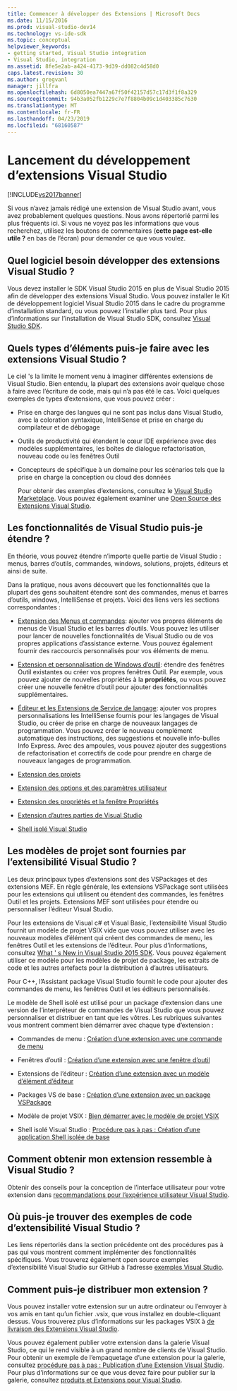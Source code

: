```yaml
---
title: Commencer à développer des Extensions | Microsoft Docs
ms.date: 11/15/2016
ms.prod: visual-studio-dev14
ms.technology: vs-ide-sdk
ms.topic: conceptual
helpviewer_keywords:
- getting started, Visual Studio integration
- Visual Studio, integration
ms.assetid: 8fe5e2ab-a424-4173-9d39-dd082c4d58d0
caps.latest.revision: 30
ms.author: gregvanl
manager: jillfra
ms.openlocfilehash: 6d8050ea7447a67f50f42157d57c17d3f1f8a329
ms.sourcegitcommit: 94b3a052fb1229c7e7f8804b09c1d403385c7630
ms.translationtype: MT
ms.contentlocale: fr-FR
ms.lasthandoff: 04/23/2019
ms.locfileid: "68160587"
---
```

# <a name="starting-to-develop-visual-studio-extensions"></a>Lancement du développement d’extensions Visual Studio
[!INCLUDE[vs2017banner](../includes/vs2017banner.md)]

Si vous n’avez jamais rédigé une extension de Visual Studio avant, vous avez probablement quelques questions. Nous avons répertorié parmi les plus fréquents ici. Si vous ne voyez pas les informations que vous recherchez, utilisez les boutons de commentaires (**cette page est-elle utile ?** en bas de l’écran) pour demander ce que vous voulez.

## <a name="what-software-do-i-need-to-develop-visual-studio-extensions"></a>Quel logiciel besoin développer des extensions Visual Studio ?
 Vous devez installer le SDK Visual Studio 2015 en plus de Visual Studio 2015 afin de développer des extensions Visual Studio.   Vous pouvez installer le Kit de développement logiciel Visual Studio 2015 dans le cadre du programme d’installation standard, ou vous pouvez l’installer plus tard. Pour plus d’informations sur l’installation de Visual Studio SDK, consultez [Visual Studio SDK](../extensibility/visual-studio-sdk.md).

## <a name="what-kinds-of-things-can-i-do-with-visual-studio-extensions"></a>Quels types d’éléments puis-je faire avec les extensions Visual Studio ?
 Le ciel 's la limite le moment venu à imaginer différentes extensions de Visual Studio. Bien entendu, la plupart des extensions avoir quelque chose à faire avec l’écriture de code, mais qui n’a pas été le cas. Voici quelques exemples de types d’extensions, que vous pouvez créer :

- Prise en charge des langues qui ne sont pas inclus dans Visual Studio, avec la coloration syntaxique, IntelliSense et prise en charge du compilateur et de débogage

- Outils de productivité qui étendent le cœur IDE expérience avec des modèles supplémentaires, les boîtes de dialogue refactorisation, nouveau code ou les fenêtres Outil

- Concepteurs de spécifique à un domaine pour les scénarios tels que la prise en charge la conception ou cloud des données

  Pour obtenir des exemples d’extensions, consultez le [Visual Studio Marketplace](https://marketplace.visualstudio.com/). Vous pouvez également examiner une [Open Source des Extensions Visual Studio](https://github.com/Microsoft/extendvs/blob/master/CommunityExtensions.md).

## <a name="which-visual-studio-features-can-i-extend"></a>Les fonctionnalités de Visual Studio puis-je étendre ?
 En théorie, vous pouvez étendre n’importe quelle partie de Visual Studio : menus, barres d’outils, commandes, windows, solutions, projets, éditeurs et ainsi de suite.

 Dans la pratique, nous avons découvert que les fonctionnalités que la plupart des gens souhaitent étendre sont des commandes, menus et barres d’outils, windows, IntelliSense et projets. Voici des liens vers les sections correspondantes :

- [Extension des Menus et commandes](../extensibility/extending-menus-and-commands.md): ajouter vos propres éléments de menus de Visual Studio et les barres d’outils. Vous pouvez les utiliser pour lancer de nouvelles fonctionnalités de Visual Studio ou de vos propres applications d’assistance externe. Vous pouvez également fournir des raccourcis personnalisés pour vos éléments de menu.

- [Extension et personnalisation de Windows d’outil](../extensibility/extending-and-customizing-tool-windows.md): étendre des fenêtres Outil existantes ou créer vos propres fenêtres Outil. Par exemple, vous pouvez ajouter de nouvelles propriétés à la **propriétés**, ou vous pouvez créer une nouvelle fenêtre d’outil pour ajouter des fonctionnalités supplémentaires.

- [Éditeur et les Extensions de Service de langage](../extensibility/editor-and-language-service-extensions.md): ajouter vos propres personnalisations les IntelliSense fournis pour les langages de Visual Studio, ou créer de prise en charge de nouveaux langages de programmation. Vous pouvez créer le nouveau complément automatique des instructions, des suggestions et nouvelle info-bulles Info Express. Avec des ampoules, vous pouvez ajouter des suggestions de refactorisation et correctifs de code pour prendre en charge de nouveaux langages de programmation.

- [Extension des projets](../extensibility/extending-projects.md)

- [Extension des options et des paramètres utilisateur](../extensibility/extending-user-settings-and-options.md)

- [Extension des propriétés et la fenêtre Propriétés](../extensibility/extending-properties-and-the-property-window.md)

- [Extension d’autres parties de Visual Studio](../extensibility/extending-other-parts-of-visual-studio.md)

- [Shell isolé Visual Studio](../extensibility/visual-studio-isolated-shell.md)

## <a name="BKMK_ProjectTemplate"></a> Les modèles de projet sont fournies par l’extensibilité Visual Studio ?
 Les deux principaux types d’extensions sont des VSPackages et des extensions MEF. En règle générale, les extensions VSPackage sont utilisées pour les extensions qui utilisent ou étendent des commandes, les fenêtres Outil et les projets. Extensions MEF sont utilisées pour étendre ou personnaliser l’éditeur Visual Studio.

 Pour les extensions de Visual c# et Visual Basic, l’extensibilité Visual Studio fournit un modèle de projet VSIX vide que vous pouvez utiliser avec les nouveaux modèles d’élément qui créent des commandes de menu, les fenêtres Outil et les extensions de l’éditeur. Pour plus d’informations, consultez [What ' s New in Visual Studio 2015 SDK](../extensibility/what-s-new-in-the-visual-studio-2015-sdk.md). Vous pouvez également utiliser ce modèle pour les modèles de projet de package, les extraits de code et les autres artefacts pour la distribution à d’autres utilisateurs.

 Pour C++, l’Assistant package Visual Studio fournit le code pour ajouter des commandes de menu, les fenêtres Outil et les éditeurs personnalisés.

 Le modèle de Shell isolé est utilisé pour un package d’extension dans une version de l’interpréteur de commandes de Visual Studio que vous pouvez personnaliser et distribuer en tant que les vôtres. Les rubriques suivantes vous montrent comment bien démarrer avec chaque type d’extension :

- Commandes de menu : [Création d’une extension avec une commande de menu](../extensibility/creating-an-extension-with-a-menu-command.md)

- Fenêtres d’outil : [Création d’une extension avec une fenêtre d’outil](../extensibility/creating-an-extension-with-a-tool-window.md)

- Extensions de l’éditeur : [Création d’une extension avec un modèle d’élément d’éditeur](../extensibility/creating-an-extension-with-an-editor-item-template.md)

- Packages VS de base : [Création d’une extension avec un package VSPackage](../extensibility/creating-an-extension-with-a-vspackage.md)

- Modèle de projet VSIX : [Bien démarrer avec le modèle de projet VSIX](../extensibility/getting-started-with-the-vsix-project-template.md)

- Shell isolé Visual Studio : [Procédure pas à pas : Création d’une application Shell isolée de base](../extensibility/walkthrough-creating-a-basic-isolated-shell-application.md)

## <a name="how-do-i-get-my-extension-to-look-like-visual-studio"></a>Comment obtenir mon extension ressemble à Visual Studio ?
 Obtenir des conseils pour la conception de l’interface utilisateur pour votre extension dans [recommandations pour l’expérience utilisateur Visual Studio](../extensibility/ux-guidelines/visual-studio-user-experience-guidelines.md).

## <a name="where-can-i-find-examples-of-vssdk-code"></a>Où puis-je trouver des exemples de code d’extensibilité Visual Studio ?
 Les liens répertoriés dans la section précédente ont des procédures pas à pas qui vous montrent comment implémenter des fonctionnalités spécifiques. Vous trouverez également open source exemples d’extensibilité Visual Studio sur GitHub à l’adresse [exemples Visual Studio](https://aka.ms/vs2015sdksamples).

## <a name="how-can-i-distribute-my-extension"></a>Comment puis-je distribuer mon extension ?
 Vous pouvez installer votre extension sur un autre ordinateur ou l’envoyer à vos amis en tant qu’un fichier .vsix, que vous installez en double-cliquant dessus. Vous trouverez plus d’informations sur les packages VSIX à [de livraison des Extensions Visual Studio](../extensibility/shipping-visual-studio-extensions.md).

 Vous pouvez également publier votre extension dans la galerie Visual Studio, ce qui le rend visible à un grand nombre de clients de Visual Studio. Pour obtenir un exemple de l’empaquetage d’une extension pour la galerie, consultez [procédure pas à pas : Publication d’une Extension Visual Studio](../extensibility/walkthrough-publishing-a-visual-studio-extension.md). Pour plus d’informations sur ce que vous devez faire pour publier sur la galerie, consultez [produits et Extensions pour Visual Studio](https://visualstudiogallery.msdn.microsoft.com/).
